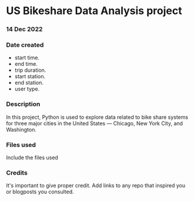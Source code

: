 # US Bikeshare Data Analysis project

### 14 Dec 2022

### Date created
- start time.
- end time.
- trip duration.
- start station.
- end station.
- user type.


### Description
In this project, Python is used to explore data related to bike share systems for three major cities in the United States — Chicago, New York City, and Washington.

### Files used
Include the files used

### Credits
It's important to give proper credit. Add links to any repo that inspired you or blogposts you consulted.
